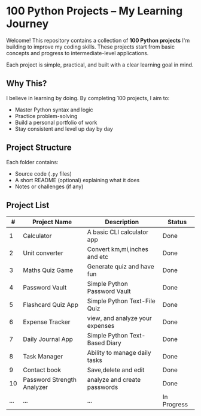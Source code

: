 #  100 Python Projects – My Learning Journey

Welcome! This repository contains a collection of **100 Python projects** I'm building to improve my coding skills. These projects start from basic concepts and progress to intermediate-level applications.

Each project is simple, practical, and built with a clear learning goal in mind.


##  Why This?
I believe in learning by doing. By completing 100 projects, I aim to:
- Master Python syntax and logic
- Practice problem-solving
- Build a personal portfolio of work
- Stay consistent and level up day by day


##  Project Structure

Each folder contains:
-  Source code (`.py` files)
-  A short README (optional) explaining what it does
-  Notes or challenges (if any)

##  Project List

| #  | Project Name             | Description                           | Status |
|----|--------------------------|---------------------------------------|--------|
| 1  | Calculator               | A basic CLI calculator app            |  Done |
| 2  | Unit converter           | Convert km,mi,inches and etc          |  Done |
| 3  | Maths Quiz Game          | Generate quiz and have fun            |  Done |
| 4  | Password Vault           | Simple Python Password Vault          |  Done |
| 5  | Flashcard Quiz App       | Simple Python Text-File Quiz          |  Done |
| 6  | Expense Tracker          | view, and analyze your  expenses      |  Done |
| 7  | Daily Journal App        | Simple Python Text-Based Diary        |  Done |
| 8  | Task Manager             | Ability to manage daily tasks         |  Done |
| 9  | Contact book             | Save,delete and edit                  |  Done |
| 10 | Password Strength Analyzer   |                                  analyze and create passwords |  Done |
| ...| ...                      | ...                                   |  In Progress |

 